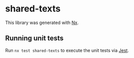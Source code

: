 # shared-texts

This library was generated with [Nx](https://nx.dev).

## Running unit tests

Run `nx test shared-texts` to execute the unit tests via [Jest](https://jestjs.io).
